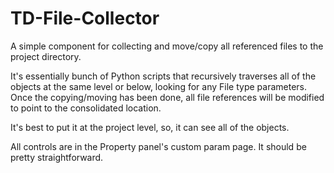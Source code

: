 # TD-File-Collector
A simple component for collecting and move/copy all referenced files to the project directory.


It's essentially bunch of Python scripts that recursively traverses all of the objects at the same level or below, looking for any File type parameters. Once the copying/moving has been done, all file references will be modified to point to the consolidated location.


It's best to put it at the project level, so, it can see all of the objects. 


All controls are in the Property panel's custom param page. It should be pretty straightforward.

